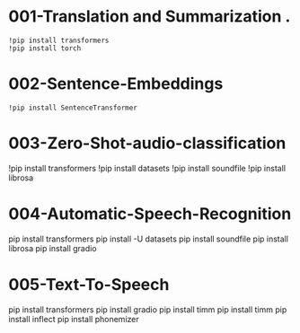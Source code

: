 # 001-Translation and Summarization .

    !pip install transformers
    !pip install torch

# 002-Sentence-Embeddings

    !pip install SentenceTransformer

# 003-Zero-Shot-audio-classification

!pip install transformers
!pip install datasets
!pip install soundfile
!pip install librosa

# 004-Automatic-Speech-Recognition

pip install transformers
pip install -U datasets
pip install soundfile
pip install librosa
pip install gradio

# 005-Text-To-Speech

pip install transformers
pip install gradio
pip install timm
pip install timm
pip install inflect
pip install phonemizer
